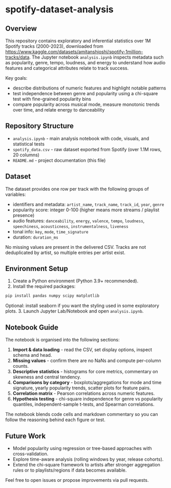 # spotify-dataset-analysis

## Overview
This repository contains exploratory and inferential statistics over 1M Spotify tracks (2000-2023), downloaded from https://www.kaggle.com/datasets/amitanshjoshi/spotify-1million-tracks/data.
The Jupyter notebook `analysis.ipynb` inspects metadata such as popularity, genre, tempo, loudness, and energy to understand how audio features and categorical attributes relate to track success.

Key goals:
- describe distributions of numeric features and highlight notable patterns
- test independence between genre and popularity using a chi-square test with fine-grained popularity bins
- compare popularity across musical mode, measure monotonic trends over time, and relate energy to danceability

## Repository Structure
- `analysis.ipynb` - main analysis notebook with code, visuals, and statistical tests
- `spotify_data.csv` - raw dataset exported from Spotify (over 1.1M rows, 20 columns)
- `README.md` - project documentation (this file)

## Dataset
The dataset provides one row per track with the following groups of variables:
- identifiers and metadata: `artist_name`, `track_name`, `track_id`, `year`, `genre`
- popularity score: integer 0-100 (higher means more streams / playlist presence)
- audio features: `danceability`, `energy`, `valence`, `tempo`, `loudness`, `speechiness`, `acousticness`, `instrumentalness`, `liveness`
- tonal info: `key`, `mode`, `time_signature`
- duration: `duration_ms`

No missing values are present in the delivered CSV. Tracks are not deduplicated by artist, so multiple entries per artist exist.

## Environment Setup
1. Create a Python environment (Python 3.9+ recommended).
2. Install the required packages:

~~~bash
pip install pandas numpy scipy matplotlib
~~~

   Optional: install seaborn if you want the styling used in some exploratory plots.
3. Launch Jupyter Lab/Notebook and open `analysis.ipynb`.

## Notebook Guide
The notebook is organised into the following sections:
1. **Import & data loading** - read the CSV, set display options, inspect schema and head.
2. **Missing values** - confirm there are no NaNs and compute per-column counts.
3. **Descriptive statistics** - histograms for core metrics, commentary on skewness and central tendency.
4. **Comparisons by category** - boxplots/aggregations for mode and time signature, yearly popularity trends, scatter plots for feature pairs.
5. **Correlation matrix** - Pearson correlations across numeric features.
6. **Hypothesis testing** - chi-square independence for genre vs popularity quantiles, independent-sample t-tests, and Spearman correlations.

The notebook blends code cells and markdown commentary so you can follow the reasoning behind each figure or test.

## Future Work
- Model popularity using regression or tree-based approaches with cross-validation.
- Explore time-aware analysis (rolling windows by year, release cohorts).
- Extend the chi-square framework to artists after stronger aggregation rules or to playlists/regions if data becomes available.

Feel free to open issues or propose improvements via pull requests.
